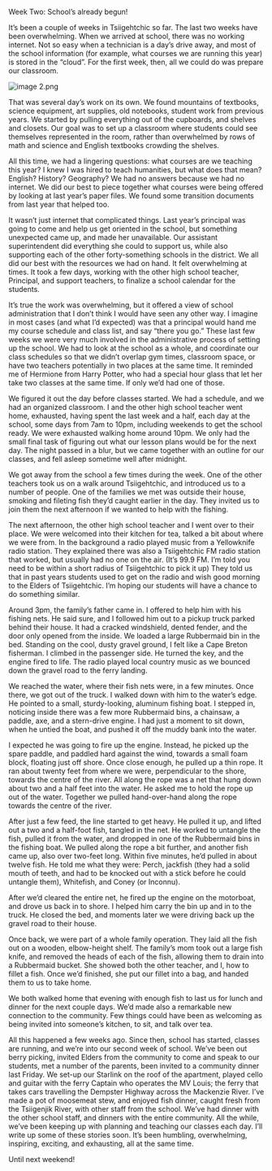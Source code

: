 Week Two: School’s already begun!

It’s been a couple of weeks in Tsiigehtchic so far. The last two weeks have been overwhelming. When we arrived at school, there was no working internet. Not so easy when a technician is a day’s drive away, and most of the school information (for example, what courses we are running this year) is stored in the “cloud”. For the first week, then, all we could do was prepare our classroom.⁠

![image 2.png](../_resources/image%202.png)

That was several day’s work on its own. We found mountains of textbooks, science equipment, art supplies, old notebooks, student work from previous years. We started by pulling everything out of the cupboards, and shelves and closets. Our goal was to set up a classroom where students could see themselves represented in the room, rather than overwhelmed by rows of math and science and English textbooks crowding the shelves.

All this time, we had a lingering questions: what courses are we teaching this year? I knew I was hired to teach humanities, but what does that mean? English? History? Geography? We had no answers because we had no internet. We did our best to piece together what courses were being offered by looking at last year’s paper files. We found some transition documents from last year that helped too.

It wasn’t just internet that complicated things. Last year’s principal was going to come and help us get oriented in the school, but something unexpected came up, and made her unavailable. Our assistant superintendent did everything she could to support us, while also supporting each of the other forty-something schools in the district. We all did our best with the resources we had on hand. It felt overwhelming at times. It took a few days, working with the other high school teacher, Principal, and support teachers, to finalize a school calendar for the students.

It’s true the work was overwhelming, but it offered a view of school administration that I don’t think I would have seen any other way. I imagine in most cases (and what I’d expected) was that a principal would hand me my course schedule and class list, and say “there you go.” These last few weeks we were very much involved in the administrative process of setting up the school. We had to look at the school as a whole, and coordinate our class schedules so that we didn’t overlap gym times, classroom space, or have two teachers potentially in two places at the same time. It reminded me of Hermione from Harry Potter, who had a special hour glass that let her take two classes at the same time. If only we’d had one of those.

We figured it out the day before classes started. We had a schedule, and we had an organized classroom. I and the other high school teacher went home, exhausted, having spent the last week and a half, each day at the school, some days from 7am to 10pm, including weekends to get the school ready. We were exhausted walking home around 10pm. We only had the small final task of figuring out what our lesson plans would be for the next day. The night passed in a blur, but we came together with an outline for our classes, and fell asleep sometime well after midnight.

We got away from the school a few times during the week. One of the other teachers took us on a walk around Tsiigehtchic, and introduced us to a number of people. One of the families we met was outside their house, smoking and fileting fish they’d caught earlier in the day. They invited us to join them the next afternoon if we wanted to help with the fishing.

The next afternoon, the other high school teacher and I went over to their place. We were welcomed into their kitchen for tea, talked a bit about where we were from. In the background a radio played music from a Yellowknife radio station. They explained there was also a Tsiigehtchic FM radio station that worked, but usually had no one on the air. (It’s 99.9 FM. I’m told you need to be within a short radius of Tsiigehtchic to pick it up) They told us that in past years students used to get on the radio and wish good morning to the Elders of Tsiigehtchic. I’m hoping our students will have a chance to do something similar.

Around 3pm, the family’s father came in. I offered to help him with his fishing nets. He said sure, and I followed him out to a pickup truck parked behind their house. It had a cracked windshield, dented fender, and the door only opened from the inside. We loaded a large Rubbermaid bin in the bed. Standing on the cool, dusty gravel ground, I felt like a Cape Breton fisherman. I climbed in the passenger side. He turned the key, and the engine fired to life. The radio played local country music as we bounced down the gravel road to the ferry landing.

We reached the water, where their fish nets were, in a few minutes. Once there, we got out of the truck. I walked down with him to the water’s edge. He pointed to a small, sturdy-looking, aluminum fishing boat. I stepped in, noticing inside there was a few more Rubbermaid bins, a chainsaw, a paddle, axe, and a stern-drive engine. I had just a moment to sit down, when he untied the boat, and pushed it off the muddy bank into the water.

I expected he was going to fire up the engine. Instead, he picked up the spare paddle, and paddled hard against the wind, towards a small foam block, floating just off shore. Once close enough, he pulled up a thin rope. It ran about twenty feet from where we were, perpendicular to the shore, towards the centre of the river. All along the rope was a net that hung down about two and a half feet into the water. He asked me to hold the rope up out of the water. Together we pulled hand-over-hand along the rope towards the centre of the river.

After just a few feed, the line started to get heavy. He pulled it up, and lifted out a two and a half-foot fish, tangled in the net. He worked to untangle the fish, pulled it from the water, and dropped in one of the Rubbermaid bins in the fishing boat. We pulled along the rope a bit further, and another fish came up, also over two-feet long. Within five minutes, he’d pulled in about twelve fish. He told me what they were: Perch, jackfish (they had a solid mouth of teeth, and had to be knocked out with a stick before he could untangle them), Whitefish, and Coney (or Inconnu).

After we’d cleared the entire net, he fired up the engine on the motorboat, and drove us back in to shore. I helped him carry the bin up and in to the truck. He closed the bed, and moments later we were driving back up the gravel road to their house.

Once back, we were part of a whole family operation. They laid all the fish out on a wooden, elbow-height shelf. The family’s mom took out a large fish knife, and removed the heads of each of the fish, allowing them to drain into a Rubbermaid bucket. She showed both the other teacher, and I, how to fillet a fish. Once we’d finished, she put our fillet into a bag, and handed them to us to take home.

We both walked home that evening with enough fish to last us for lunch and dinner for the next couple days. We’d made also a remarkable new connection to the community. Few things could have been as welcoming as being invited into someone’s kitchen, to sit, and talk over tea.

All this happened a few weeks ago. Since then, school has started, classes are running, and we’re into our second week of school. We’ve been out berry picking, invited Elders from the community to come and speak to our students, met a number of the parents, been invited to a community dinner last Friday. We set-up our Starlink on the roof of the apartment, played cello and guitar with the ferry Captain who operates the MV Louis; the ferry that takes cars travelling the Dempster Highway across the Mackenzie River. I’ve made a pot of moosemeat stew, and enjoyed fish dinner, caught fresh from the Tsiigenjik River, with other staff from the school. We’ve had dinner with the other school staff, and dinners with the entire community. All the while, we’ve been keeping up with planning and teaching our classes each day. I’ll write up some of these stories soon. It’s been humbling, overwhelming, inspiring, exciting, and exhausting, all at the same time.

Until next weekend!